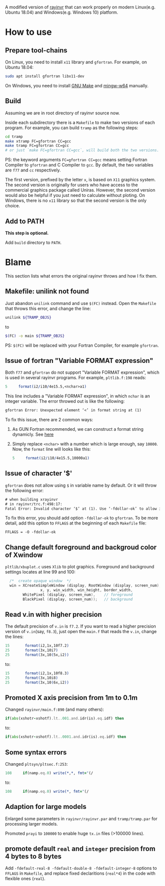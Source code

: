 A modified version of [rayinvr](http://terra.rice.edu/department/faculty/zelt/rayinvr.html) that can work properly on modern Linux(e.g. Ubuntu 18.04) and Windows(e.g. Windows 10) platform.

# How to use

## Prepare tool-chains

On Linux, you need to install `x11` library and `gfortran`. For example, on Ubuntu 18.04:

```sh
sudo apt install gfortran libx11-dev
```

On Windows, you need to install [GNU Make](http://gnuwin32.sourceforge.net/packages/make.htm) and [mingw-w64](http://www.mingw-w64.org/doku.php) manually.

## Build

Assuming we are in root directory of rayinvr source now. 

Inside each subdirectory there is a `Makefile` to make two versions of each program. For example, you can build `tramp` as the following steps:

```sh
cd tramp
make xtramp FC=gfortran CC=gcc
make tramp FC=gfortran CC=gcc
# or just `make FC=gfortran CC=gcc`, will build both the two versions.
```

PS: the keyword arguments `FC=gfortran CC=gcc` means setting Fortran Compiler to `gfortran` and C Compiler to `gcc`. By default, the two variables are `f77` and `cc` respectively.

The first version, prefixed by the letter `x`, is based on `X11` graphics system. The second version is originally for users who have access to the commercial graphics package called Uniras. However, the second version would also be helpful if you just need to calculate without ploting. On Windows, there is no `x11` library so that the second version is the only choice.

## Add to PATH

**This step is optional.**

Add `build` directory to `PATH`.

# Blame

This section lists what errors the original rayinvr throws and how I fix them.

## Makefile: unilink not found

Just abandon `unilink` command and use `$(FC)` instead. Open the `Makefile` that throws this error, and change the line:

```sh
unilink ${TRAMP_OBJS}
```

to

```sh
$(FC) -o main ${TRAMP_OBJS}
```

PS: `$(FC)` will be replaced with your Fortran Compiler, for example `gfortran`.

## Issue of fortran "Variable FORMAT expression"

Both `f77` and `gfortran` do not support "Variable FORMAT expression", which is used in several rayinvr programs. For example, `pltlib.f:198` reads:

```fortran
5     format(i2/i10/4e15.5,<nchar>a1)
```

This line includes a "Variable FORMAT expression", in which `nchar` is an integer variable. The error throwed out is like the following:

```txt
gfortran Error: Unexpected element ‘<’ in format string at (1)
```

To fix this issue, there are 2 common ways:

1. As GUN Fortran recommended, we can construct a format string dynamicly. See [here](http://gcc.gnu.org/onlinedocs/gfortran/Variable-FORMAT-expressions.html)

2. Simply replace `<nchar>` with a number which is large enough, say `10000`. Now, the `format` line will looks like this:

    ```fortran
    5     format(i2/i10/4e15.5,10000a1)
    ```

## Issue of character '$'

`gfortran` does not allow using `$` in variable name by default. Or it will throw the following error:

```txt
# when building xrayinvr
# in rayinvr/trc.f:498:17:
Fatal Error: Invalid character ‘$’ at (1). Use ‘-fdollar-ok’ to allow it as an extension compilation terminated
```

To fix this error, you should add option `-fdollar-ok` to `gfortran`. To be more detail, add this option to `FFLAGS` at the beginning of each `Makefile` file:

```make
FFLAGS = -O -fdollar-ok
```

## Change default foreground and backgroud color of Xwindow

`pltlib/xbuplot.c` uses `Xlib` to plot graphics. Foreground and background settings locates at line 99 and 100:

```c
  /*  create opaque window  */
  win = XCreateSimpleWindow (display, RootWindow (display, screen_num),
                x, y, win_width, win_height, border_width,
        WhitePixel (display, screen_num),    // foreground
        BlackPixel (display, screen_num));   // background
```

## Read v.in with higher precision

The default precision of `v.in` is `f7.2`. If you want to read a higher precision version of `v.in`(say, `f8.3`), just open the `main.f` that reads the `v.in`, change the lines:

```fortran
15       format(i2,1x,10f7.2)
25       format(3x,10i7)
25       format(3x,10(5x,i2))
```

to:

```fortran
15       format(i2,1x,10f8.3)
25       format(3x,10i8)
25       format(3x,10(6x,i2))
```

## Promoted X axis precision from 1m to 0.1m

Changed `rayinvr/main.f:890` (and many others):

```fortran
if(abs(xshotr-xshotf).lt..001.and.idr(is).eq.idf) then
```

to:

```fortran
if(abs(xshotr-xshotf).lt..0001.and.idr(is).eq.idf) then
```

## Some syntax errors

Changed `pltsyn/pltsec.f:253`:

```fortran
108     if(namp.eq.0) write(*,*, fmt="(/
```

to:

```fortran
108     if(namp.eq.0) write(*, fmt="(/
```

## Adaption for large models

Enlarged some parameters in `rayinvr/rayinvr.par` and `tramp/tramp.par` for processing larger models.

Promoted `prayi` to `100000` to enable huge `tx.in` files (>100000 lines).

## promote default `real` and `integer` precision from 4 bytes to 8 bytes

Add `-fdefault-real-8 -fdefault-double-8 -fdefault-integer-8` options to `FFLAGS` in `Makefile`, and replace fixed declaritions (`real*4`) in the code with flexible ones (`real`).
